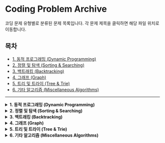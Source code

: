 # Coding Problem Archive

코딩 문제 유형별로 분류된 문제 목록입니다. 각 문제 제목을 클릭하면 해당 파일 위치로 이동합니다.

## 목차
- [1. 동적 프로그래밍 (Dynamic Programming)](#동적-프로그래밍-dynamic-programming)
- [2. 정렬 및 탐색 (Sorting & Searching)](#정렬-및-탐색-sorting--searching)
- [3. 백트래킹 (Backtracking)](#백트래킹-backtracking)
- [4. 그래프 (Graph)](#그래프-graph)
- [5. 트리 및 트라이 (Tree & Trie)](#트리-및-트라이-tree--trie)
- [6. 기타 알고리즘 (Miscellaneous Algorithms)](#기타-알고리즘-miscellaneous-algorithms)

---

<details>
<summary><strong>1. 동적 프로그래밍 (Dynamic Programming)</strong></summary>

- [최대 경로 합 문제](path/to/maximum_path_sum.java) - [출처](https://example.com/maximum_path_sum)
- [3xN 타일링 문제](path/to/tiling_3xn.java) - [출처](https://example.com/tiling_3xn)
- [Jump Game II](path/to/jump_game_ii.java) - [출처](https://example.com/jump_game_ii)

</details>

<details>
<summary><strong>2. 정렬 및 탐색 (Sorting & Searching)</strong></summary>

- [이진 탐색 예제](path/to/binary_search.java) - [출처](https://example.com/binary_search)
- [가장 긴 증가 부분 수열](path/to/longest_increasing_subsequence.java) - [출처](https://example.com/longest_increasing_subsequence)

</details>

<details>
<summary><strong>3. 백트래킹 (Backtracking)</strong></summary>

- [조합의 합 문제](path/to/combination_sum.java) - [출처](https://example.com/combination_sum)
- [최소 피로도 문제](path/to/minimum_fatigue.java) - [출처](https://example.com/minimum_fatigue)

</details>

<details>
<summary><strong>4. 그래프 (Graph)</strong></summary>

- [최단 경로 문제](path/to/shortest_path.java) - [출처](https://example.com/shortest_path)
- [미로 탈출 문제](path/to/maze_escape.java) - [출처](https://example.com/maze_escape)

</details>

<details>
<summary><strong>5. 트리 및 트라이 (Tree & Trie)</strong></summary>

- [사전 순서 문제](path/to/lexicographical_order.java) - [출처](https://example.com/lexicographical_order)
- [이진 트리 변환 문제](path/to/binary_tree_transformation.java) - [출처](https://example.com/binary_tree_transformation)

</details>

<details>
<summary><strong>6. 기타 알고리즘 (Miscellaneous Algorithms)</strong></summary>

- [디지털 클럭의 시간 겹침 문제](path/to/clock_overlap.java) - [출처](https://example.com/clock_overlap)
- [2D 미사일 요격 문제](path/to/missile_interception.java) - [출처](https://example.com/missile_interception)

</details>
